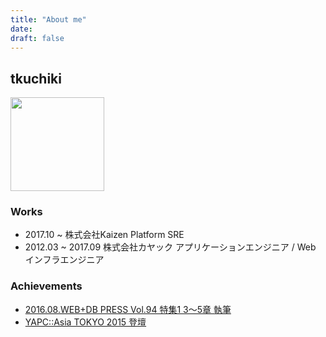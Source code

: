 ```yaml
---
title: "About me"
date: 
draft: false
---
```


## tkuchiki

<img src="/img/icon.png" width="150px" height="150px" />

### Works

- 2017.10 ~ 株式会社Kaizen Platform SRE
- 2012.03 ~ 2017.09 株式会社カヤック アプリケーションエンジニア / Web インフラエンジニア

### Achievements

- [2016.08.WEB+DB PRESS Vol.94 特集1 3〜5章 執筆](http://gihyo.jp/magazine/wdpress/archive/2016/vol94)
- [YAPC::Asia TOKYO 2015 登壇](http://yapcasia.org/2015/talk/show/32a684e8-fd21-11e4-94eb-bdc07d574c3a)
